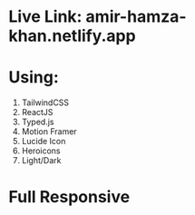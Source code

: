 # Live Link: amir-hamza-khan.netlify.app

# Using:
1. TailwindCSS
2. ReactJS
3. Typed.js
4. Motion Framer
5. Lucide Icon
6. Heroicons
7. Light/Dark

# Full Responsive

